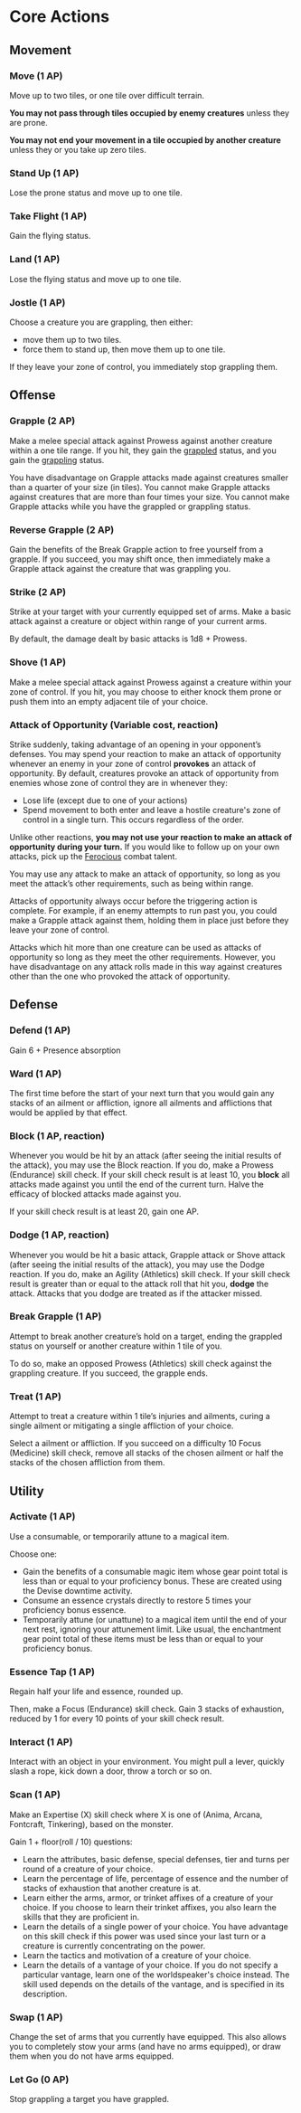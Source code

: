 # Core Actions

## Movement

### Move (1 AP)

Move up to two tiles, or one tile over difficult terrain.

**You may not pass through tiles occupied by enemy creatures** unless they are prone.

**You may not end your movement in a tile occupied by another creature** unless they or you take up zero tiles.

### Stand Up (1 AP)

Lose the prone status and move up to one tile.

### Take Flight (1 AP)

Gain the flying status.

### Land (1 AP)

Lose the flying status and move up to one tile.

### Jostle (1 AP)

Choose a creature you are grappling, then either:

- move them up to two tiles.
- force them to stand up, then move them up to one tile.

If they leave your zone of control, you immediately stop grappling them.

## Offense

### Grapple (2 AP)

Make a melee special attack against Prowess against another creature within a one tile range. If you hit, they gain the [grappled](../../conditions/statuses.md?id=grappled) status, and you gain the [grappling](../../conditions/statuses.md?id=grappling) status.

You have disadvantage on Grapple attacks made against creatures smaller than a quarter of your size (in tiles). You cannot make Grapple attacks against creatures that are more than four times your size. You cannot make Grapple attacks while you have the grappled or grappling status.

### Reverse Grapple (2 AP)

Gain the benefits of the Break Grapple action to free yourself from a grapple. If you succeed, you may shift once, then immediately make a Grapple attack against the creature that was grappling you.

### Strike (2 AP)

Strike at your target with your currently equipped set of arms. Make a basic attack against a creature or object within range of your current arms.

By default, the damage dealt by basic attacks is 1d8 + Prowess.

### Shove (1 AP)

Make a melee special attack against Prowess against a creature within your zone of control. If you hit, you may choose to either knock them prone or push them into an empty adjacent tile of your choice.

### Attack of Opportunity (Variable cost, reaction)

Strike suddenly, taking advantage of an opening in your opponent’s defenses. You may spend your reaction to make an attack of opportunity whenever an enemy in your zone of control **provokes** an attack of opportunity. By default, creatures provoke an attack of opportunity from enemies whose zone of control they are in whenever they:

- Lose life (except due to one of your actions)
- Spend movement to both enter and leave a hostile creature's zone of control in a single turn. This occurs regardless of the order.

Unlike other reactions, **you may not use your reaction to make an attack of opportunity during your turn.** If you would like to follow up on your own attacks, pick up the [Ferocious](character-options/talents/combat-talents?id=ferocious) combat talent.

You may use any attack to make an attack of opportunity, so long as you meet the attack’s other requirements, such as being within range.

Attacks of opportunity always occur before the triggering action is complete. For example, if an enemy attempts to run past you, you could make a Grapple attack against them, holding them in place just before they leave your zone of control.

Attacks which hit more than one creature can be used as attacks of opportunity so long as they meet the other requirements. However, you have disadvantage on any attack rolls made in this way against creatures other than the one who provoked the attack of opportunity.

## Defense

### Defend (1 AP)

Gain 6 + Presence absorption

### Ward (1 AP)

The first time before the start of your next turn that you would gain any stacks of an ailment or affliction, ignore all ailments and afflictions that would be applied by that effect.

### Block (1 AP, reaction)

Whenever you would be hit by an attack (after seeing the initial results of the attack), you may use the Block reaction. If you do, make a Prowess (Endurance) skill check. If your skill check result is at least 10, you **block** all attacks made against you until the end of the current turn. Halve the efficacy of blocked attacks made against you.

If your skill check result is at least 20, gain one AP.

### Dodge (1 AP, reaction)

Whenever you would be hit a basic attack, Grapple attack or Shove attack (after seeing the initial results of the attack), you may use the Dodge reaction. If you do, make an Agility (Athletics) skill check. If your skill check result is greater than or equal to the attack roll that hit you, **dodge** the attack. Attacks that you dodge are treated as if the attacker missed.

### Break Grapple (1 AP)

Attempt to break another creature’s hold on a target, ending the grappled status on yourself or another creature within 1 tile of you.

To do so, make an opposed Prowess (Athletics) skill check against the grappling creature. If you succeed, the grapple ends.

### Treat (1 AP)

Attempt to treat a creature within 1 tile’s injuries and ailments, curing a single ailment or mitigating a single affliction of your choice.

Select a ailment or affliction. If you succeed on a difficulty 10 Focus (Medicine) skill check, remove all stacks of the chosen ailment or half the stacks of the chosen affliction from them.

## Utility

### Activate (1 AP)

Use a consumable, or temporarily attune to a magical item.

Choose one:

- Gain the benefits of a consumable magic item whose gear point total is less than or equal to your proficiency bonus. These are created using the Devise downtime activity.
- Consume an essence crystals directly to restore 5 times your proficiency bonus essence.
- Temporarily attune (or unattune) to a magical item until the end of your next rest, ignoring your attunement limit. Like usual, the enchantment gear point total of these items must be less than or equal to your proficiency bonus.

### Essence Tap (1 AP)

Regain half your life and essence, rounded up.

Then, make a Focus (Endurance) skill check. Gain 3 stacks of exhaustion, reduced by 1 for every 10 points of your skill check result.

### Interact (1 AP)

Interact with an object in your environment. You might pull a lever, quickly slash a rope, kick down a door, throw a torch or so on.

### Scan (1 AP)

Make an Expertise (X) skill check where X is one of (Anima, Arcana, Fontcraft, Tinkering), based on the monster.

Gain 1 + floor(roll / 10) questions:

- Learn the attributes, basic defense, special defenses, tier and turns per round of a creature of your choice.
- Learn the percentage of life, percentage of essence and the number of stacks of exhaustion that another creature is at.
- Learn either the arms, armor, or trinket affixes of a creature of your choice. If you choose to learn their trinket affixes, you also learn the skills that they are proficient in.
- Learn the details of a single power of your choice. You have advantage on this skill check if this power was used since your last turn or a creature is currently concentrating on the power.
- Learn the tactics and motivation of a creature of your choice.
- Learn the details of a vantage of your choice. If you do not specify a particular vantage, learn one of the worldspeaker's choice instead. The skill used depends on the details of the vantage, and is specified in its description.

### Swap (1 AP)

Change the set of arms that you currently have equipped. This also allows you to completely stow your arms (and have no arms equipped), or draw them when you do not have arms equipped.

### Let Go (0 AP)

Stop grappling a target you have grappled.
